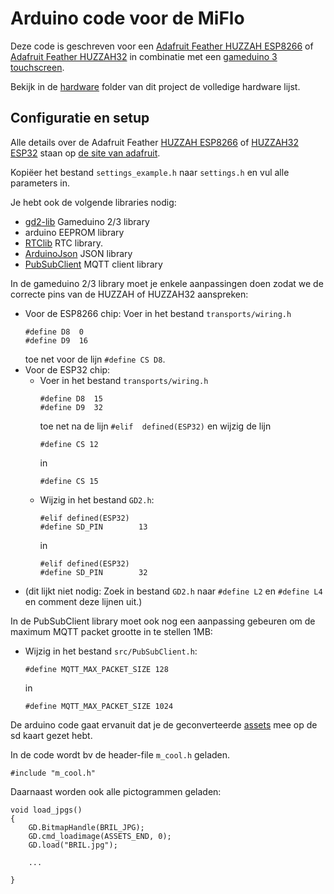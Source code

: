 # Arduino code voor de MiFlo

Deze code is geschreven voor een [Adafruit Feather HUZZAH ESP8266](https://learn.adafruit.com/adafruit-feather-huzzah-esp8266) of [Adafruit Feather HUZZAH32](https://learn.adafruit.com/adafruit-huzzah32-esp32-feather) in combinatie met een [gameduino 3 touchscreen](https://www.watterott.com/en/Gameduino-3). 

Bekijk in de [hardware](../hardware) folder van dit project de volledige hardware lijst.

## Configuratie en setup

Alle details over de Adafruit Feather [HUZZAH ESP8266](https://learn.adafruit.com/adafruit-feather-huzzah-esp8266/overview) of [HUZZAH32 ESP32](https://learn.adafruit.com/adafruit-feather-huzzah32-esp32/overview) staan op [de site van adafruit](https://learn.adafruit.com/search?q=HUZZAH).

Kopiëer het bestand `settings_example.h` naar `settings.h` en vul alle parameters in.

Je hebt ook de volgende libraries nodig:

* [gd2-lib](https://github.com/jamesbowman/gd2-lib) Gameduino 2/3 library
* arduino EEPROM library
* [RTClib](https://github.com/adafruit/RTClib) RTC library.
* [ArduinoJson](https://github.com/bblanchon/ArduinoJson) JSON library
* [PubSubClient](https://github.com/knolleary/pubsubclient) MQTT client library

In de gameduino 2/3 library moet je enkele aanpassingen doen zodat we de correcte pins van de HUZZAH of HUZZAH32 aanspreken:

* Voor de ESP8266 chip: Voer in het bestand `transports/wiring.h`
	```
	#define D8  0
	#define D9  16
	```
	toe net voor de lijn `#define CS D8`.
* Voor de ESP32 chip: 
  * Voer in het bestand `transports/wiring.h`
	```
	#define D8  15
	#define D9  32 
	```
	toe net na de lijn `#elif  defined(ESP32)` en wijzig de lijn 
	```
	#define CS 12
	```
	in 
	```
	#define CS 15
	```
  * Wijzig in het bestand `GD2.h`:
  	```
	#elif defined(ESP32)
	#define SD_PIN        13
	```
	in
	```
	#elif defined(ESP32)
	#define SD_PIN        32
	```
* (dit lijkt niet nodig: Zoek in bestand `GD2.h` naar `#define L2` en `#define L4` en comment deze lijnen uit.)

In de PubSubClient library moet ook nog een aanpassing gebeuren om de maximum MQTT packet grootte in te stellen 1MB:
* Wijzig in het bestand `src/PubSubClient.h`:
	```
	#define MQTT_MAX_PACKET_SIZE 128
	```
	in
	```
	#define MQTT_MAX_PACKET_SIZE 1024
	```

De arduino code gaat ervanuit dat je de geconverteerde [assets](../assets) mee op de sd kaart gezet hebt.

In de code wordt bv de header-file `m_cool.h` geladen.

```
#include "m_cool.h"
```

Daarnaast worden ook alle pictogrammen geladen:

```
void load_jpgs() 
{
	GD.BitmapHandle(BRIL_JPG);
	GD.cmd_loadimage(ASSETS_END, 0);
	GD.load("BRIL.jpg");

	...
	
}
```

